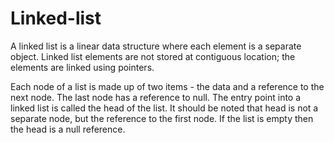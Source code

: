 # Linked-list

A linked list is a linear data structure where each element is a separate object.
Linked list elements are not stored at contiguous location; the elements are linked using pointers.

Each node of a list is made up of two items - the data and a reference to the next node. The last node has a reference to null. The entry point into a linked list is called the head of the list. It should be noted that head is not a separate node, but the reference to the first node. If the list is empty then the head is a null reference.

